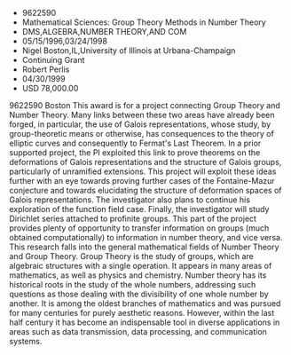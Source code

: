 
* 9622590
* Mathematical Sciences: Group Theory Methods in Number Theory
* DMS,ALGEBRA,NUMBER THEORY,AND COM
* 05/15/1996,03/24/1998
* Nigel Boston,IL,University of Illinois at Urbana-Champaign
* Continuing Grant
* Robert Perlis
* 04/30/1999
* USD 78,000.00

9622590 Boston This award is for a project connecting Group Theory and Number
Theory. Many links between these two areas have already been forged, in
particular, the use of Galois representations, whose study, by group-theoretic
means or otherwise, has consequences to the theory of elliptic curves and
consequently to Fermat's Last Theorem. In a prior supported project, the PI
exploited this link to prove theorems on the deformations of Galois
representations and the structure of Galois groups, particularly of unramified
extensions. This project will exploit these ideas further with an eye towards
proving further cases of the Fontaine-Mazur conjecture and towards elucidating
the structure of deformation spaces of Galois representations. The investigator
also plans to continue his exploration of the function field case. Finally, the
investigator will study Dirichlet series attached to profinite groups. This part
of the project provides plenty of opportunity to transfer information on groups
(much obtained computationally) to information in number theory, and vice versa.
This research falls into the general mathematical fields of Number Theory and
Group Theory. Group Theory is the study of groups, which are algebraic
structures with a single operation. It appears in many areas of mathematics, as
well as physics and chemistry. Number theory has its historical roots in the
study of the whole numbers, addressing such questions as those dealing with the
divisibility of one whole number by another. It is among the oldest branches of
mathematics and was pursued for many centuries for purely aesthetic reasons.
However, within the last half century it has become an indispensable tool in
diverse applications in areas such as data transmission, data processing, and
communication systems.

